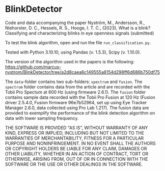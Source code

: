 # BlinkDetector
Code and data accompanying the paper Nyström, M., Andersson, R., Niehorster, D. C., Hessels, R. S., Hooge, I. T. C., (2023), What is a blink? Classifying and characterizing blinks in eye openness signals (submitted)

To test the blink algorithm, open and run the file `run_classification.py`.

Tested with Python 3.10.10, using Pandas (v. 1.5.3), Scipy (v. 1.10.0).

The version of the algorithm used in the papers is the following:
https://github.com/marcus-nystrom/BlinkDetector/tree/a2d8caea6c149555a8154d298ff6d686b750df75

The `data`-folder contains two sub-folders: `spectrum` and `fusion`. The `spectrum` folder contains data from the article and are recorded with the Tobii Pro Spectum at 600 Hz (using firmware 2.6.1). The `fusion` folder contains sample data recorded with the Tobii Pro Fusion at 120 Hz (Fusion driver 2.5.4.0, Fusion firmware 96e7b52964, set up using Eye Tracker Manager 2.6.0, data collected using Pro Lab 1.217).
The fusion data are provided to exemplify the performance of the blink detection algorithm on data with lower sampling frequency.

THE SOFTWARE IS PROVIDED "AS IS", WITHOUT WARRANTY OF ANY KIND, EXPRESS OR
IMPLIED, INCLUDING BUT NOT LIMITED TO THE WARRANTIES OF MERCHANTABILITY,
FITNESS FOR A PARTICULAR PURPOSE AND NONINFRINGEMENT. IN NO EVENT SHALL THE
AUTHORS OR COPYRIGHT HOLDERS BE LIABLE FOR ANY CLAIM, DAMAGES OR OTHER
LIABILITY, WHETHER IN AN ACTION OF CONTRACT, TORT OR OTHERWISE, ARISING FROM,
OUT OF OR IN CONNECTION WITH THE SOFTWARE OR THE USE OR OTHER DEALINGS IN THE
SOFTWARE.
